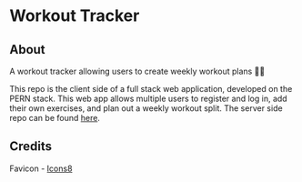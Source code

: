 # Workout Tracker

## About

A workout tracker allowing users to create weekly workout plans 🏋️‍♂️

This repo is the client side of a full stack web application, developed on the PERN stack.
This web app allows multiple users to register and log in, add their own exercises, and plan out a weekly workout split.
The server side repo can be found [here](https://github.com/swiderskis/workout-tracker-server).

## Credits

Favicon - [Icons8](https://icons8.com/icon/MOCeYrljNRDk/barbell)
